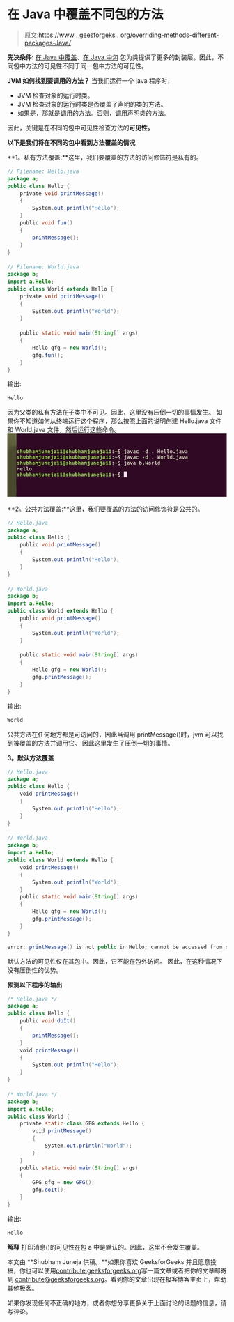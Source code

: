 # 在 Java 中覆盖不同包的方法

> 原文:[https://www . geesforgeks . org/overriding-methods-different-packages-Java/](https://www.geeksforgeeks.org/overriding-methods-different-packages-java/)

**先决条件:** [在 Java 中覆盖](https://www.geeksforgeeks.org/overriding-in-java/)、[在 Java 中包](https://www.geeksforgeeks.org/packages-in-java/)
包为类提供了更多的封装层。因此，不同包中方法的可见性不同于同一包中方法的可见性。

**JVM 如何找到要调用的方法？**
当我们运行一个 java 程序时，

*   JVM 检查对象的运行时类。
*   JVM 检查对象的运行时类是否覆盖了声明的类的方法。
*   如果是，那就是调用的方法。否则，调用声明类的方法。

因此，关键是在不同的包中可见性检查方法的**可见性。**

**以下是我们将在不同的包中看到方法覆盖的情况**

**1。私有方法覆盖:**这里，我们要覆盖的方法的访问修饰符是私有的。

```java
// Filename: Hello.java
package a;
public class Hello {
    private void printMessage()
    {
        System.out.println("Hello");
    }
    public void fun()
    {
        printMessage();
    }
}

// Filename: World.java
package b;
import a.Hello;
public class World extends Hello {
    private void printMessage()
    {
        System.out.println("World");
    }

    public static void main(String[] args)
    {
        Hello gfg = new World();
        gfg.fun();
    }
}
```

输出:

```java
Hello
```

因为父类的私有方法在子类中不可见。因此，这里没有压倒一切的事情发生。
如果你不知道如何从终端运行这个程序，那么按照上面的说明创建 Hello.java 文件和 World.java 文件，然后运行这些命令。
![](img/750ccd9cd63cf11b2f67af47434c689c.png)

**2。公共方法覆盖:**这里，我们要覆盖的方法的访问修饰符是公共的。

```java
// Hello.java
package a;
public class Hello {
    public void printMessage()
    {
        System.out.println("Hello");
    }
}

// World.java
package b;
import a.Hello;
public class World extends Hello {
    public void printMessage()
    {
        System.out.println("World");
    }

    public static void main(String[] args)
    {
        Hello gfg = new World();
        gfg.printMessage();
    }
}
```

输出:

```java
World

```

公共方法在任何地方都是可访问的，因此当调用 printMessage()时，jvm 可以找到被覆盖的方法并调用它。
因此这里发生了压倒一切的事情。

**3。默认方法覆盖**

```java
// Hello.java
package a;
public class Hello {
    void printMessage()
    {
        System.out.println("Hello");
    }
}

// World.java
package b;
import a.Hello;
public class World extends Hello {
    void printMessage()
    {
        System.out.println("World");
    }
    public static void main(String[] args)
    {
        Hello gfg = new World();
        gfg.printMessage();
    }
}
```

```java
error: printMessage() is not public in Hello; cannot be accessed from outside package
```

默认方法的可见性仅在其包中。因此，它不能在包外访问。
因此，在这种情况下没有压倒性的优势。

**预测以下程序的输出**

```java
/* Hello.java */
package a;
public class Hello {
    public void doIt()
    {
        printMessage();
    }
    void printMessage()
    {
        System.out.println("Hello");
    }
}

/* World.java */
package b;
import a.Hello;
public class World {
    private static class GFG extends Hello {
        void printMessage()
        {
            System.out.println("World");
        }
    } 
    public static void main(String[] args)
    {
        GFG gfg = new GFG();
        gfg.doIt();
    }
}
```

输出:

```java
Hello

```

**解释**
打印消息()的可见性在包 a 中是默认的。因此，这里不会发生覆盖。

本文由 **Shubham Juneja 供稿。**如果你喜欢 GeeksforGeeks 并且愿意投稿，你也可以使用[contribute.geeksforgeeks.org](http://www.contribute.geeksforgeeks.org)写一篇文章或者把你的文章邮寄到 contribute@geeksforgeeks.org。看到你的文章出现在极客博客主页上，帮助其他极客。

如果你发现任何不正确的地方，或者你想分享更多关于上面讨论的话题的信息，请写评论。